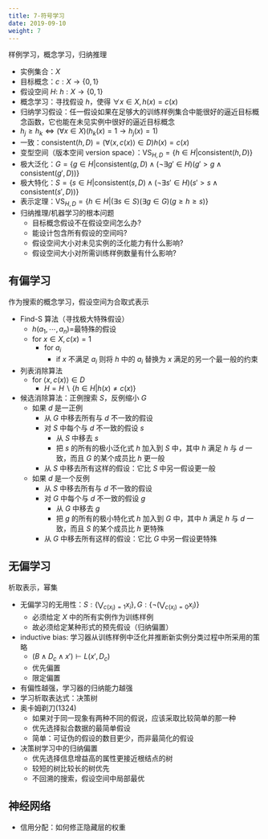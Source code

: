 ```yaml
---
title: 7-符号学习
date: 2019-09-10
weight: 7
---
```


样例学习，概念学习，归纳推理

* 实例集合：$X$
* 目标概念：$c:X\rightarrow\{0,1\}$
* 假设空间 $H$: $h:X\rightarrow\{0,1\}$
* 概念学习：寻找假设 $h$，使得 $\forall x\in X,h(x)=c(x)$
* 归纳学习假设：任一假设如果在足够大的训练样例集合中能很好的逼近目标概 念函数，它也能在未见实例中很好的逼近目标概念
* $h_j\geq h_k\iff (\forall x\in X)(h_k(x)=1\rightarrow h_j(x)=1)$
* 一致：$\text{consistent}(h,D)=(\forall\langle x,c(x)\rangle\in D)h(x)=c(x)$
* 变型空间（版本空间 version space）：$\text{VS}_{H,D}=\{h\in H|\text{consistent}(h,D)\}$
* 极大泛化：$G=\{g\in H|\text{consistent}(g,D)\wedge(\neg\exists g'\in H)(g'>g\wedge \text{consistent}(g',D))\}$
* 极大特化：$S=\{s\in H|\text{consistent}(s,D)\wedge(\neg\exists s'\in H)(s'>s\wedge \text{consistent}(s',D))\}$
* 表示定理：$\text{VS}_{H,D}=\{h\in H|(\exists s\in S)(\exists g\in G)(g\geq h\geq s)\}$
* 归纳推理/机器学习的根本问题
  * 目标概念假设不在假设空间怎么办?
  * 能设计包含所有假设的空间吗?
  * 假设空间大小对未见实例的泛化能力有什么影响? 
  * 假设空间大小对所需训练样例数量有什么影响?

## 有偏学习

作为搜索的概念学习，假设空间为合取式表示

* Find-S 算法（寻找极大特殊假设）
  * $h(a_1,\cdots,a_n)=$最特殊的假设
  * for $x\in X,c(x)=1$
    * for $a_i$
      * if $x$ 不满足 $a_i$ 则将 $h$ 中的 $a_i$ 替换为 $x$ 满足的另一个最一般的约束
* 列表消除算法
  * for $\langle x,c(x)\rangle\in D$
    * $H=H\backslash\{h\in H|h(x)\not=c(x)\}$
* 候选消除算法：正例搜索 $S$，反例缩小 $G$
  * 如果 $d$ 是一正例
    * 从 $G$ 中移去所有与 $d$ 不一致的假设
    * 对 $S$ 中每个与 $d$ 不一致的假设 $s$
      * 从 $S$ 中移去 $s$
      * 把 $s$ 的所有的极小泛化式 $h$ 加入到 $S$ 中，其中 $h$ 满足 $h$ 与 $d$ 一致，而且 $G$ 的某个成员比 $h$ 更一般
    * 从 $S$ 中移去所有这样的假设：它比 $S$ 中另一假设更一般
  * 如果 $d$ 是一个反例
    * 从 $S$ 中移去所有与 $d$ 不一致的假设
    * 对 $G$ 中每个与 $d$ 不一致的假设 $g$
      * 从 $G$ 中移去 $g$
      * 把 $g$ 的所有的极小特化式 $h$ 加入到 $G$ 中，其中 $h$ 满足 $h$ 与 $d$ 一致，而且 $S$ 的某个成员比 $h$ 更特殊
    * 从 $G$ 中移去所有这样的假设：它比 $G$ 中另一假设更特殊

## 无偏学习

析取表示，幂集

* 无偏学习的无用性：$S:\{\bigvee_{c(x_i)=1}x_i\},G:\{\neg(\bigvee_{c(x_i)=0}x_i)\}$
  * 必须给定 $X$ 中的所有实例作为训练样例
  * 故必须给定某种形式的预先假设（归纳偏置）
* inductive bias: 学习器从训练样例中泛化并推断新实例分类过程中所采用的策略
  * $(B\wedge D_c\wedge x')\vdash L(x',D_c)$
  * 优先偏置
  * 限定偏置
* 有偏性越强，学习器的归纳能力越强
* 学习析取表达式：决策树
* 奥卡姆剃刀(1324)
  * 如果对于同一现象有两种不同的假说，应该采取比较简单的那一种
  * 优先选择拟合数据的最简单假设
  * 简单：可证伪的假设的数目更少，而非最简化的假设
* 决策树学习中的归纳偏置
  * 优先选择信息增益高的属性更接近根结点的树
  * 较短的树比较长的树优先
  * 不回溯的搜索，假设空间中局部最优

## 神经网络

* 信用分配：如何修正隐藏层的权重
